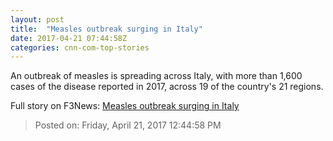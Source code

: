 ```yaml
---
layout: post
title:  "Measles outbreak surging in Italy"
date: 2017-04-21 07:44:58Z
categories: cnn-com-top-stories
---
```


An outbreak of measles is spreading across Italy, with more than 1,600 cases of the disease reported in 2017, across 19 of the country's 21 regions.


Full story on F3News: [Measles outbreak surging in Italy](http://www.f3nws.com/n/zgNNr)

> Posted on: Friday, April 21, 2017 12:44:58 PM
